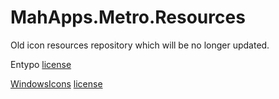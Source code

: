 # MahApps.Metro.Resources
Old icon resources repository which will be no longer updated.

Entypo [license](.\src\MahApps.Metro.Resources\Entypo-license.txt)

[WindowsIcons](http://modernuiicons.com) [license](.\src\MahApps.Metro.Resources\WindowsIcons-license.txt)
